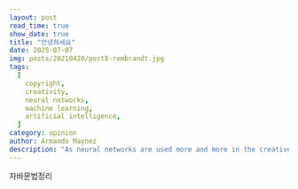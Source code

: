 ```yaml
---
layout: post
read_time: true
show_date: true
title: "안녕하세요"
date: 2025-07-07
img: posts/20210420/post8-rembrandt.jpg
tags:
  [
    copyright,
    creativity,
    neural networks,
    machine learning,
    artificial intelligence,
  ]
category: opinion
author: Armando Maynez
description: "As neural networks are used more and more in the creative process, text, images and even music are now created by AI, but who owns the copyright for those works?"
---
```


자바문법정리

